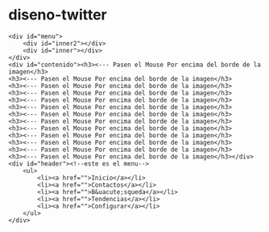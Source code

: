 diseno-twitter
==============
<!DOCTYPE html>
<html lang="es">
<head>
<meta http-equiv="Content-Type" content="text/html; charset=utf-8" />
<script language="javascript" src="http://code.jquery.com/jquery-1.8.3.min.js"></script>
<script>
$(document).ready(function(e) {
	var alto = $("#contenedor").css("height");
	$("#footer").css("height",alto);
    $("#inner2").mouseenter(function(){
		$("#inner").animate({"opacity":"0"},3000);
		})
	 $("#inner2").mouseleave(function(){
		$("#inner").animate({"opacity":"1"},2000);
		})	
});
</script>
<link rel="stylesheet" href="css/css.css" />
<title>Untitled Document</title>
</head>

<body>
<div id="contenedor">

    <div id="menu">     
        <div id="inner2"></div>
        <div id="inner"></div>
    </div>
	<div id="contenido"><h3><--- Pasen el Mouse Por encima del borde de la imagen</h3>
    <h3><--- Pasen el Mouse Por encima del borde de la imagen</h3>
    <h3><--- Pasen el Mouse Por encima del borde de la imagen</h3>
    <h3><--- Pasen el Mouse Por encima del borde de la imagen</h3>
    <h3><--- Pasen el Mouse Por encima del borde de la imagen</h3>
    <h3><--- Pasen el Mouse Por encima del borde de la imagen</h3>
    <h3><--- Pasen el Mouse Por encima del borde de la imagen</h3>
    <h3><--- Pasen el Mouse Por encima del borde de la imagen</h3>
    <h3><--- Pasen el Mouse Por encima del borde de la imagen</h3>
    <h3><--- Pasen el Mouse Por encima del borde de la imagen</h3>
    <h3><--- Pasen el Mouse Por encima del borde de la imagen</h3>
    <h3><--- Pasen el Mouse Por encima del borde de la imagen</h3>
    <h3><--- Pasen el Mouse Por encima del borde de la imagen</h3></div>
    <div id="header"><!--este es el menu-->
    	<ul>
        	<li><a href="">Inicio</a></li>
           	<li><a href="">Contactos</a></li>
            <li><a href="">B&uacute;squeda</a></li>
            <li><a href="">Tendencias</a></li>
            <li><a href="">Configurar</a></li>
        </ul>
    </div>
<div id="footer"></div>

</div>
</body>
</html>
